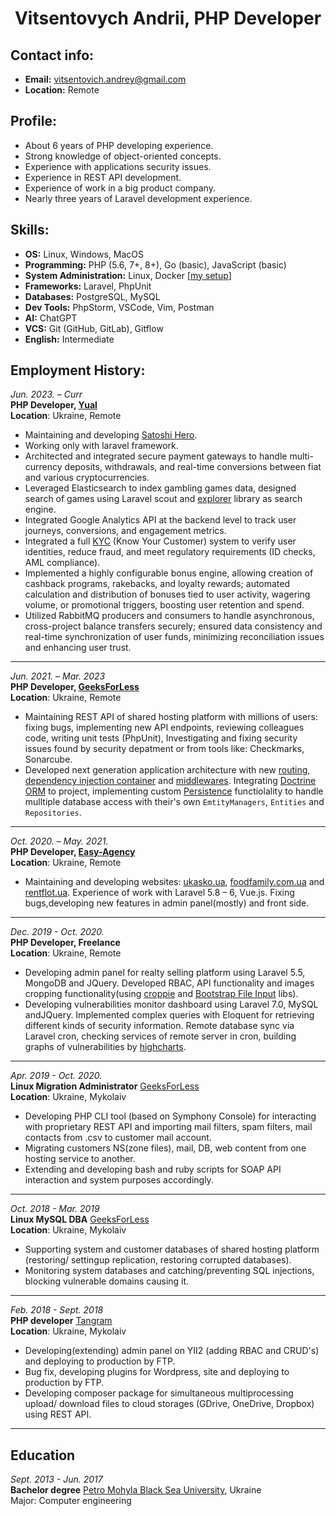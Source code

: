 <h1 align="center">Vitsentovych Andrii, PHP Developer</h1>

## Contact info:
- **Email:** vitsentovich.andrey@gmail.com
- **Location:** Remote

## Profile:
- About 6 years of PHP developing experience.
- Strong knowledge of object-oriented concepts.
- Experience with applications security issues.
- Experience in REST API development.
- Experience of work in a big product company.
- Nearly three years of Laravel development experience.

## Skills:
- **OS:** Linux, Windows, MacOS
- **Programming:** PHP (5.6, 7+, 8+), Go (basic), JavaScript (basic)
- **System Administration:** Linux, Docker [[my setup](https://github.com/Vitsen15/docker-LEMP)]
- **Frameworks:** Laravel, PhpUnit
- **Databases:** PostgreSQL, MySQL
- **Dev Tools:** PhpStorm, VSCode, Vim, Postman
- **AI:** ChatGPT
- **VCS:** Git (GitHub, GitLab), Gitflow
- **English:** Intermediate

## Employment History:

*Jun. 2023. – Curr*\
**PHP Developer,
[Yual](https://yual.io/)**\
**Location**: Ukraine, Remote
* Maintaining and developing [Satoshi Hero](https://satoshihero.com/).
* Working only with laravel framework.
* Architected and integrated secure payment gateways to handle multi-currency deposits, withdrawals, and real-time conversions between fiat and various cryptocurrencies.
* Leveraged Elasticsearch to index gambling games data, designed search of games using Laravel scout and [explorer](https://github.com/Jeroen-G/Explorer) library as search engine.
* Integrated Google Analytics API at the backend level to track user journeys, conversions, and engagement metrics.
* Integrated a full [KYC](https://www.veriff.com/) (Know Your Customer) system to verify user identities, reduce fraud, and meet regulatory requirements (ID checks, AML compliance).
* Implemented a highly configurable bonus engine, allowing creation of cashback programs, rakebacks, and loyalty rewards; automated calculation and distribution of bonuses tied to user activity, wagering volume, or promotional triggers, boosting user retention and spend.
* Utilized RabbitMQ producers and consumers to handle asynchronous, cross-project balance transfers securely; ensured data consistency and real-time synchronization of user funds, minimizing reconciliation issues and enhancing user trust.
---

*Jun. 2021. – Mar. 2023*\
**PHP Developer,
[GeeksForLess](https://geeksforless.com/)**\
**Location**: Ukraine, Remote
* Maintaining REST API of shared hosting platform with millions of users: fixing bugs, implementing new API endpoints, reviewing colleagues code, writing unit tests (PhpUnit), Investigating and fixing security issues found by security depatment or from tools like: Checkmarks, Sonarcube.
* Developed next generation application architecture with new [routing](https://route.thephpleague.com/), [dependency injection container](https://php-di.org/) and [middlewares](https://route.thephpleague.com/5.x/middleware/). Integrating [Doctrine ORM](https://www.doctrine-project.org/projects/doctrine-orm/en/2.13/index.html) to project, implementing custom [Persistence](https://www.doctrine-project.org/projects/doctrine-persistence/en/3.1/reference/index.html) functiolality to handle mulltiple database access with their's own `EmtityManagers`, `Entities` and `Repositories`.
---

*Oct. 2020. – May. 2021.*\
**PHP Developer,
[Easy-Agency](https://easy-agency.com/)**\
**Location**: Ukraine, Remote
* Maintaining and developing websites: [ukasko.ua](https://ukasko.ua/), [foodfamily.com.ua](https://foodfamily.com.ua/) and [rentflot.ua](https://rentflot.ua/). Experience of work with Laravel 5.8 – 6, Vue.js. Fixing bugs,developing new features in admin panel(mostly) and front side.
---

*Dec. 2019 - Oct. 2020.*\
**PHP Developer, Freelance**\
**Location**: Ukraine, Remote
* Developing admin panel for realty selling platform using Laravel 5.5, MongoDB and JQuery. Developed RBAC, API functionality and images cropping functionality(using [croppie](https://foliotek.github.io/Croppie/) and [Bootstrap File Input](https://plugins.krajee.com/file-input) libs).
* Developing vulnerabilities monitor dashboard using Laravel 7.0, MySQL andJQuery. Implemented complex queries with Eloquent for retrieving different kinds of security information. Remote database sync via Laravel cron, checking services of remote server in cron, building graphs of vulnerabilities by [highcharts](https://www.highcharts.com/).
---

*Apr. 2019 - Oct. 2020.*\
**Linux Migration Administrator**
[GeeksForLess](https://geeksforless.com/)\
**Location**: Ukraine, Mykolaiv
* Developing PHP CLI tool (based on Symphony Console) for interacting with proprietary REST API and importing mail filters, spam filters, mail contacts from .csv to customer mail account.
* Migrating customers NS(zone files), mail, DB, web content from one hosting service to another.
* Extending and developing bash and ruby scripts for SOAP API interaction and system purposes accordingly.
---

*Oct. 2018 - Mar. 2019*\
**Linux MySQL DBA**
[GeeksForLess](https://geeksforless.com/)\
**Location**: Ukraine, Mykolaiv
* Supporting system and customer databases of shared hosting platform (restoring/ settingup replication, restoring corrupted databases).
* Monitoring system databases and catching/preventing SQL injections, blocking vulnerable domains causing it.
---

*Feb. 2018 - Sept. 2018*\
**PHP developer**
[Tangram](https://tangram.ua)\
**Location**: Ukraine, Mykolaiv
* Developing(extending) admin panel on YII2 (adding RBAC and CRUD's) and deploying to production by FTP.
* Bug fix, developing plugins for Wordpress, site and deploying to production by FTP.
* Developing composer package for simultaneous multiprocessing upload/ download files to cloud storages (GDrive, OneDrive, Dropbox) using REST API.
---

## Education
*Sept. 2013 - Jun. 2017*\
**Bachelor degree**
[Petro Mohyla Black Sea University](https://chdu.edu.ua/), Ukraine\
Major: Computer engineering
